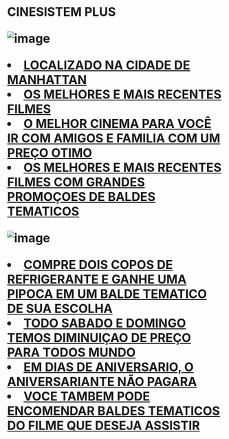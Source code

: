 </h1><h1>
CINESISTEM PLUS



![image](https://user-images.githubusercontent.com/112869778/199379229-5755d44b-0878-4286-8027-b88e36875f4f.png) 
          <li><a href="about.html">LOCALIZADO NA CIDADE DE MANHATTAN</a>
          <li><a href="about.html">OS MELHORES E MAIS RECENTES FILMES</a>
          <li><a href="about.html">O MELHOR CINEMA PARA VOCÊ IR  COM AMIGOS E FAMILIA COM UM PREÇO OTIMO</a>
          <li><a href="tutoria.html">OS MELHORES E MAIS RECENTES FILMES COM GRANDES PROMOÇOES DE BALDES TEMATICOS</a>
        </ul>
    </nav>
 
![image](https://user-images.githubusercontent.com/112869778/199377986-1df7d275-5bb9-4e87-8fb7-0d12f53b0175.png)
<li><a href="index.html">COMPRE DOIS COPOS DE REFRIGERANTE E GANHE UMA PIPOCA EM UM BALDE TEMATICO DE SUA ESCOLHA</a>
          <li><a href="about.html">TODO SABADO E DOMINGO TEMOS DIMINUIÇAO DE PREÇO PARA TODOS MUNDO</a>
          <li><a href="inscricao.html">EM DIAS DE ANIVERSARIO, O ANIVERSARIANTE NÃO PAGARA</a>
          <li><a href="tutoria.html">VOCE TAMBEM PODE ENCOMENDAR BALDES TEMATICOS DO FILME QUE DESEJA ASSISTIR</a>
        </ul>
    </nav>
    
    

